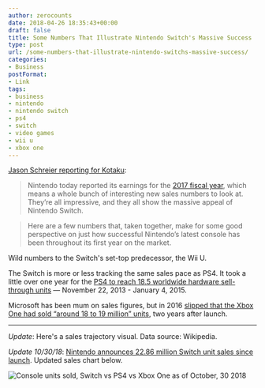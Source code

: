 ```yaml
---
author: zerocounts
date: 2018-04-26 18:35:43+00:00
draft: false
title: Some Numbers That Illustrate Nintendo Switch's Massive Success
type: post
url: /some-numbers-that-illustrate-nintendo-switchs-massive-success/
categories:
- Business
postFormat:
- Link
tags:
- business
- nintendo
- nintendo switch
- ps4
- switch
- video games
- wii u
- xbox one
---
```


[Jason Schreier reporting for Kotaku](https://kotaku.com/some-numbers-that-illustrate-nintendo-switchs-massive-s-1825561698):

> Nintendo today reported its earnings for the [2017 fiscal year](https://www.nintendo.co.jp/ir/en/), which means a whole bunch of interesting new sales numbers to look at. They’re all impressive, and they all show the massive appeal of Nintendo Switch.

> Here are a few numbers that, taken together, make for some good perspective on just how successful Nintendo’s latest console has been throughout its first year on the market.

Wild numbers to the Switch's set-top predecessor, the Wii U.

The Switch is more or less tracking the same sales pace as PS4. It took a little over one year for the [PS4 to reach 18.5 worldwide hardware sell-through units](http://www.sie.com/en/corporate/release/2015/150106.html) — November 22, 2013 - January 4, 2015.

Microsoft has been mum on sales figures, but in 2016 [slipped that the Xbox One had sold “around 18 to 19 million” units](https://arstechnica.com/gaming/2016/01/ea-lets-slip-lifetime-xbox-one-and-ps4-consoles-sales/), two years after launch.

---

_Update_: Here's a sales trajectory visual. Data source: Wikipedia.

_Update 10/30/18_: [Nintendo announces 22.86 million Switch unit sales since launch](https://www.nintendo.co.jp/ir/en/finance/hard_soft/index.html). Updated sales chart below.

![Console units sold, Switch vs PS4 vs Xbox One as of October, 30 2018](/2018-10-30-units-sold-switch-ps4-xboxone.png)

